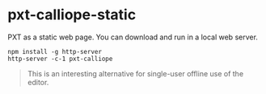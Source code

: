 # pxt-calliope-static
PXT as a static web page. You can download and run in a local web server.

```
npm install -g http-server
http-server -c-1 pxt-calliope
```

> This is an interesting alternative for single-user offline use of the editor.
